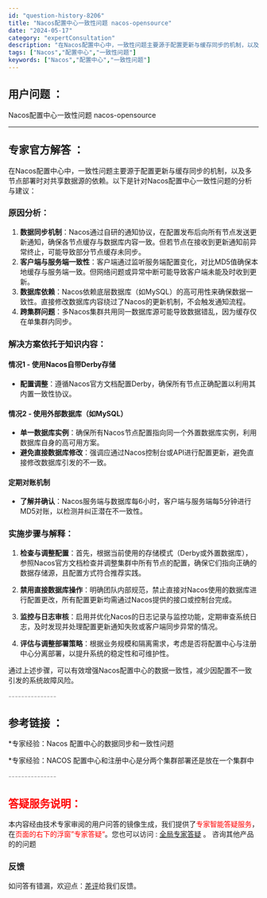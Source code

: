 ```yaml
---
id: "question-history-8206"
title: "Nacos配置中心一致性问题 nacos-opensource"
date: "2024-05-17"
category: "expertConsultation"
description: "在Nacos配置中心中，一致性问题主要源于配置更新与缓存同步的机制，以及多节点部署时对共享数据源的依赖。以下是针对Nacos配置中心一致性问题的分析与建议：### 原因分析：1. **数据同步机制**：Nacos通过自研的通知协议，在配置发布后向所有节点发送更新通知，确保各节点缓存与数据库内容一致。"
tags: ["Nacos","配置中心","一致性问题"]
keywords: ["Nacos","配置中心","一致性问题"]
---
```


## 用户问题 ： 
 Nacos配置中心一致性问题 nacos-opensource 

---------------
## 专家官方解答 ：

在Nacos配置中心中，一致性问题主要源于配置更新与缓存同步的机制，以及多节点部署时对共享数据源的依赖。以下是针对Nacos配置中心一致性问题的分析与建议：

### 原因分析：
1. **数据同步机制**：Nacos通过自研的通知协议，在配置发布后向所有节点发送更新通知，确保各节点缓存与数据库内容一致。但若节点在接收到更新通知前异常终止，可能导致部分节点缓存未同步。
2. **客户端与服务端一致性**：客户端通过监听服务端配置变化，对比MD5值确保本地缓存与服务端一致。但网络问题或异常中断可能导致客户端未能及时收到更新。
3. **数据库依赖**：Nacos依赖底层数据库（如MySQL）的高可用性来确保数据一致性。直接修改数据库内容绕过了Nacos的更新机制，不会触发通知流程。
4. **跨集群问题**：多Nacos集群共用同一数据库源可能导致数据错乱，因为缓存仅在单集群内同步。

### 解决方案依托于知识内容：
#### 情况1 - 使用Nacos自带Derby存储
- **配置调整**：遵循Nacos官方文档配置Derby，确保所有节点正确配置以利用其内置一致性协议。

#### 情况2 - 使用外部数据库（如MySQL）
- **单一数据库实例**：确保所有Nacos节点配置指向同一个外置数据库实例，利用数据库自身的高可用方案。
- **避免直接数据库修改**：强调应通过Nacos控制台或API进行配置更新，避免直接修改数据库引发的不一致。

#### 定期对账机制
- **了解并确认**：Nacos服务端与数据库每6小时，客户端与服务端每5分钟进行MD5对账，以检测并纠正潜在不一致性。

### 实施步骤与解释：
1. **检查与调整配置**：首先，根据当前使用的存储模式（Derby或外置数据库），参照Nacos官方文档检查并调整集群中所有节点的配置，确保它们指向正确的数据存储源，且配置方式符合推荐实践。
   
2. **禁用直接数据库操作**：明确团队内部规范，禁止直接对Nacos使用的数据库进行配置更改，所有配置更新均需通过Nacos提供的接口或控制台完成。

3. **监控与日志审核**：启用并优化Nacos的日志记录与监控功能，定期审查系统日志，及时发现并处理配置更新通知失败或客户端同步异常的情况。

4. **评估与调整部署策略**：根据业务规模和隔离需求，考虑是否将配置中心与注册中心分离部署，以提升系统的稳定性和可维护性。

通过上述步骤，可以有效增强Nacos配置中心的数据一致性，减少因配置不一致引发的系统故障风险。


<font color="#949494">---------------</font> 


## 参考链接 ：

*专家经验：Nacos 配置中心的数据同步和一致性问题 
 
 *专家经验：NACOS 配置中心和注册中心是分两个集群部署还是放在一个集群中 


 <font color="#949494">---------------</font> 
 


## <font color="#FF0000">答疑服务说明：</font> 

本内容经由技术专家审阅的用户问答的镜像生成，我们提供了<font color="#FF0000">专家智能答疑服务</font>，在<font color="#FF0000">页面的右下的浮窗”专家答疑“</font>。您也可以访问 : [全局专家答疑](https://answer.opensource.alibaba.com/docs/intro) 。 咨询其他产品的的问题

### 反馈
如问答有错漏，欢迎点：[差评](https://ai.nacos.io/user/feedbackByEnhancerGradePOJOID?enhancerGradePOJOId=13564)给我们反馈。
